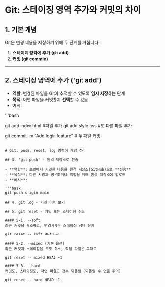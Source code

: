 # Git: 스테이징 영역 추가와 커밋의 차이

## 1. 기본 개념

Git은 변경 내용을 저장하기 위해 두 단계를 거칩니다:

1. **스테이지 영역에 추가 (git add)**
2. **커밋 (git commin)**

---

## 2. 스테이징 영역에 추가 ('git add')

- **역할**: 변경된 파일을 Git이 추적할 수 있도록 **임시 저장**하는 단계
- **목적**: 어떤 파일을 커밋할지 **선택**할 수 있음 
- **예시**: 

'''bash

git add index.html #파일 추가
git add style.css #또 다른 파일 추가

git commit -m "Add login feature" # 두 파일 커밋
```

# Git: push, reset, log 명령어 개념 정리

## 3. 'git push' - 원격 저장소로 전송

- **역할**: 로컬에서 커밋한 내용을 원격 저장소(GitHub)으로 **전송**
- **목적**: 다른 사람과 공유하거나 백업을 위해 원격 저장소에 업로드
- **예시**: 

'''bask
git push origin main

## 4. git log - 커밋 이력 보기

## 5. git reset - 커밋 또는 스테이징 취소

#### 5-1. --soft 
최근 커밋을 취소하고, 변경사항은 스테이징 상태 유지

git reset -- soft HEAD ~1

#### 5-2. --mixed (기본 옵션)
최근 커밋과 스테이징을 모두 취소, 작업 파일은 그대로

git reset -- mixed HEAD ~1

#### 5-3. --hard 
커밋도, 스테이징도, 작업 파일도 전부 되돌림 (되돌릴 수 없음 주의)

git reset -- hard HEAD ~1
